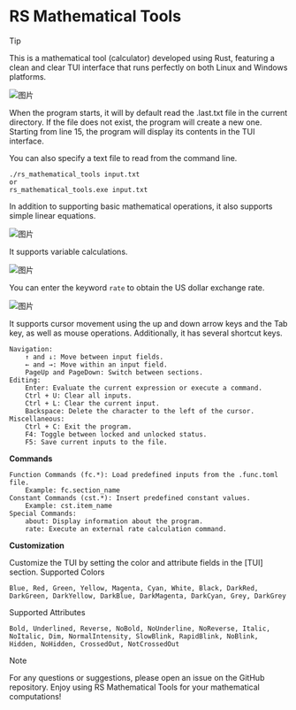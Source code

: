 # RS Mathematical Tools

> [!TIP]
> This is a mathematical tool (calculator) developed using Rust, featuring a clean and clear TUI interface that runs perfectly on both Linux and Windows platforms.

![图片](https://github.com/pasdq/rs_mathematical_tools/assets/16551523/878095ed-534f-473e-a8c7-bcc7e4e5dabc)

When the program starts, it will by default read the .last.txt file in the current directory. If the file does not exist, the program will create a new one. Starting from line 15, the program will display its contents in the TUI interface.

You can also specify a text file to read from the command line.

```
./rs_mathematical_tools input.txt
or
rs_mathematical_tools.exe input.txt
```

In addition to supporting basic mathematical operations, it also supports simple linear equations.

![图片](https://github.com/liueff/rs_mathematical_tools/assets/16551523/2366a9a9-2595-4d21-a5c4-c921c8c65b29)


It supports variable calculations.

![图片](https://github.com/liueff/rs_mathematical_tools/assets/16551523/07cb2489-c36d-4a8e-a489-cfcd4b985fa9)

You can enter the keyword `rate` to obtain the US dollar exchange rate.

![图片](https://github.com/R6LB/rs_mathematical_tools/assets/16551523/79ab0647-3600-4d6c-bcf6-1450640712ed)


It supports cursor movement using the up and down arrow keys and the Tab key, as well as mouse operations. Additionally, it has several shortcut keys.

    Navigation:
        ↑ and ↓: Move between input fields.
        ← and →: Move within an input field.
        PageUp and PageDown: Switch between sections.
    Editing:
        Enter: Evaluate the current expression or execute a command.
        Ctrl + U: Clear all inputs.
        Ctrl + L: Clear the current input.
        Backspace: Delete the character to the left of the cursor.
    Miscellaneous:
        Ctrl + C: Exit the program.
        F4: Toggle between locked and unlocked status.
        F5: Save current inputs to the file.

**Commands**

    Function Commands (fc.*): Load predefined inputs from the .func.toml file.
        Example: fc.section_name
    Constant Commands (cst.*): Insert predefined constant values.
        Example: cst.item_name
    Special Commands:
        about: Display information about the program.
        rate: Execute an external rate calculation command.

**Customization**

Customize the TUI by setting the color and attribute fields in the [TUI] section.
Supported Colors

    Blue, Red, Green, Yellow, Magenta, Cyan, White, Black, DarkRed, DarkGreen, DarkYellow, DarkBlue, DarkMagenta, DarkCyan, Grey, DarkGrey


Supported Attributes

    Bold, Underlined, Reverse, NoBold, NoUnderline, NoReverse, Italic, NoItalic, Dim, NormalIntensity, SlowBlink, RapidBlink, NoBlink, Hidden, NoHidden, CrossedOut, NotCrossedOut


> [!NOTE]
> For any questions or suggestions, please open an issue on the GitHub repository. Enjoy using RS Mathematical Tools for your mathematical computations!
